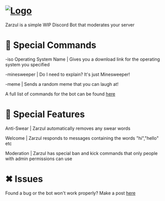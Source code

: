 # [![Logo](https://i.ibb.co/kX2L0T8/Zarzul-Text.png)](https://www.zarzul.gq)

Zarzul is a simple WIP Discord Bot that moderates your server

# 🎨 Special Commands
-iso Operating System Name | Gives you a download link for the operating system you specified

-minesweeper | Do I need to explain? It's just Minesweeper!

-meme | Sends a random meme that you can laugh at!

A full list of commands for the bot can be found [here](https://www.zarzul.gq/commands)

# 🎁 Special Features

Anti-Swear | Zarzul automatically removes any swear words

Welcome | Zarzul responds to messages containing the words "hi","hello" etc

Moderation | Zarzul has special ban and kick commands that only people with admin permissions can use

# ✖ Issues

Found a bug or the bot won't work properly? Make a post [here](https://github.com/techpointdev/Zarzul/issues)
